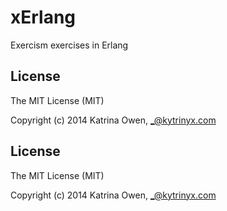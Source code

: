 # xErlang

Exercism exercises in Erlang
## License
The MIT License (MIT)

Copyright (c) 2014 Katrina Owen, _@kytrinyx.com
## License
The MIT License (MIT)

Copyright (c) 2014 Katrina Owen, _@kytrinyx.com
